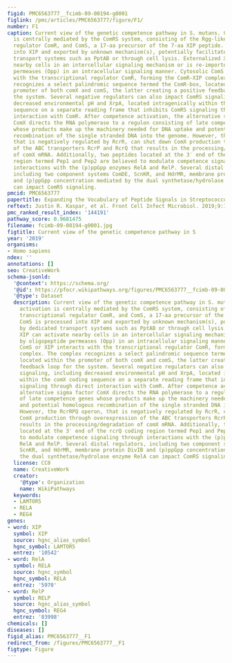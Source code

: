 ```yaml
---
figid: PMC6563777__fcimb-09-00194-g0001
figlink: /pmc/articles/PMC6563777/figure/F1/
number: F1
caption: Current view of the genetic competence pathway in S. mutans. Competence activation
  is centrally mediated by the ComRS system, consisting of the Rgg-like transcriptional
  regulator ComR, and ComS, a 17-aa precursor of the 7-aa XIP peptide. ComS is processed
  into XIP and exported by unknown mechanism(s), potentially facilitated by dedicated
  transport systems such as PptAB or through cell lysis. Externalized XIP can activate
  nearby cells in an intercellular signaling mechanism or is re-imported by oligopeptide
  permeases (Opp) in an intracellular signaling manner. Cytosolic ComS or XIP interacts
  with the transcriptional regulator ComR, forming the ComR-XIP complex. The complex
  recognizes a select palindromic sequence termed the ComR-box, located within the
  promoter of both comX and comS, the latter creating a positive feedback loop for
  the system. Several negative regulators can also impact ComRS signaling, including
  decreased environmental pH and XrpA, located intragenically within the comX coding
  sequence on a separate reading frame that inhibits ComRS signaling through direct
  interaction with ComR. After competence activation, the alternative sigma factor
  ComX directs the RNA polymerase to a regulon consisting of late competence genes
  whose products make up the machinery needed for DNA uptake and potential homologous
  recombination of the single stranded DNA into the genome. However, the RcrRPQ operon,
  that is negatively regulated by RcrR, can shut down ComX production through overexpression
  of the ABC transporters RcrP and RcrQ that results in the processing/degradation
  of comX mRNA. Additionally, two peptides located at the 3′ end of the rcrQ coding
  region termed Pep1 and Pep2 are believed to modulate competence signaling through
  interactions with the (p)ppGpp enzymes RelA and RelP. Several distal regulators,
  including two component systems ComDE, ScnKR, and HdrMR, membrane protein DivIB
  and (p)ppGpp concentration mediated by the dual synthetase/hydrolase enzyme RelA
  can impact ComRS signaling.
pmcid: PMC6563777
papertitle: Expanding the Vocabulary of Peptide Signals in Streptococcus mutans.
reftext: Justin R. Kaspar, et al. Front Cell Infect Microbiol. 2019;9:194.
pmc_ranked_result_index: '144191'
pathway_score: 0.9681475
filename: fcimb-09-00194-g0001.jpg
figtitle: Current view of the genetic competence pathway in S
year: '2019'
organisms:
- Homo sapiens
ndex: ''
annotations: []
seo: CreativeWork
schema-jsonld:
  '@context': https://schema.org/
  '@id': https://pfocr.wikipathways.org/figures/PMC6563777__fcimb-09-00194-g0001.html
  '@type': Dataset
  description: Current view of the genetic competence pathway in S. mutans. Competence
    activation is centrally mediated by the ComRS system, consisting of the Rgg-like
    transcriptional regulator ComR, and ComS, a 17-aa precursor of the 7-aa XIP peptide.
    ComS is processed into XIP and exported by unknown mechanism(s), potentially facilitated
    by dedicated transport systems such as PptAB or through cell lysis. Externalized
    XIP can activate nearby cells in an intercellular signaling mechanism or is re-imported
    by oligopeptide permeases (Opp) in an intracellular signaling manner. Cytosolic
    ComS or XIP interacts with the transcriptional regulator ComR, forming the ComR-XIP
    complex. The complex recognizes a select palindromic sequence termed the ComR-box,
    located within the promoter of both comX and comS, the latter creating a positive
    feedback loop for the system. Several negative regulators can also impact ComRS
    signaling, including decreased environmental pH and XrpA, located intragenically
    within the comX coding sequence on a separate reading frame that inhibits ComRS
    signaling through direct interaction with ComR. After competence activation, the
    alternative sigma factor ComX directs the RNA polymerase to a regulon consisting
    of late competence genes whose products make up the machinery needed for DNA uptake
    and potential homologous recombination of the single stranded DNA into the genome.
    However, the RcrRPQ operon, that is negatively regulated by RcrR, can shut down
    ComX production through overexpression of the ABC transporters RcrP and RcrQ that
    results in the processing/degradation of comX mRNA. Additionally, two peptides
    located at the 3′ end of the rcrQ coding region termed Pep1 and Pep2 are believed
    to modulate competence signaling through interactions with the (p)ppGpp enzymes
    RelA and RelP. Several distal regulators, including two component systems ComDE,
    ScnKR, and HdrMR, membrane protein DivIB and (p)ppGpp concentration mediated by
    the dual synthetase/hydrolase enzyme RelA can impact ComRS signaling.
  license: CC0
  name: CreativeWork
  creator:
    '@type': Organization
    name: WikiPathways
  keywords:
  - LAMTOR5
  - RELA
  - REG4
genes:
- word: XIP
  symbol: XIP
  source: hgnc_alias_symbol
  hgnc_symbol: LAMTOR5
  entrez: '10542'
- word: RelA
  symbol: RELA
  source: hgnc_symbol
  hgnc_symbol: RELA
  entrez: '5970'
- word: RelP
  symbol: RELP
  source: hgnc_alias_symbol
  hgnc_symbol: REG4
  entrez: '83998'
chemicals: []
diseases: []
figid_alias: PMC6563777__F1
redirect_from: /figures/PMC6563777__F1
figtype: Figure
---
```

